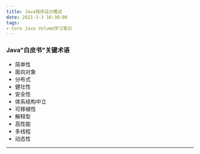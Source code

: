 ```yaml
---
title: Java程序设计概述
date: 2021-3-3 16:30:00
tags:
- Core Java Volume学习笔记
---
```

### Java"白皮书"关键术语
- 简单性
- 面向对象
- 分布式
- 健壮性
- 安全性
- 体系结构中立
- 可移植性
- 解释型
- 高性能
- 多线程
- 动态性
----